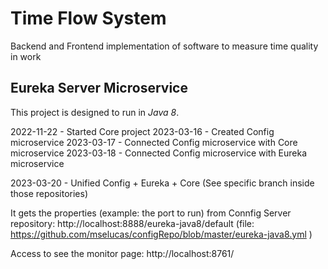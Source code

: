 # Time Flow System 
Backend and Frontend implementation of software to measure time quality in work

## Eureka Server Microservice
This project is designed to run in *Java 8*.

2022-11-22 - Started Core project
2023-03-16 - Created Config microservice
2023-03-17 - Connected Config microservice with Core microservice
2023-03-18 - Connected Config microservice with Eureka microservice

2023-03-20 - Unified Config + Eureka + Core  (See specific branch inside those repositories)

It gets the properties (example: the port to run) from Connfig Server repository:
http://localhost:8888/eureka-java8/default
(file: https://github.com/mselucas/configRepo/blob/master/eureka-java8.yml )

Access to see the monitor page:
http://localhost:8761/

